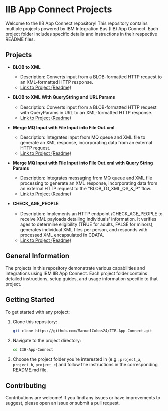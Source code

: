 # IIB App Connect Projects

Welcome to the IIB App Connect repository! This repository contains multiple projects powered by IBM Integration Bus (IIB) App Connect. Each project folder includes specific details and instructions in their respective README files.

## Projects

- **BLOB to XML**
  - Description: Converts input from a BLOB-formatted HTTP request to an XML-formatted HTTP response.
  - [Link to Project (Readme)](./BLOB_TO_XML/README.md)

- **BLOB to XML With QueryString and URL Params**
  - Description: Converts input from a BLOB-formatted HTTP request with QueryParams in URL to an XML-formatted HTTP response.
  - [Link to Project (Readme)](./BLOB_TO_XML_QS_&_P/README.md)
  
- **Merge MQ Input with File Input into File Out.xml**
  - Description: Integrates input from MQ queue and XML file to generate an XML response, incorporating data from an external HTTP request.
  - [Link to Project (Readme)](./MERGE_MQ_&_FILE_XML/README.md)

- **Merge MQ Input with File Input into File Out.xml with Query String Params**
  - Description: Integrates messaging from MQ queue and XML file processing to generate an XML response, incorporating data from an external HTTP request to the "BLOB_TO_XML_QS_&_P" flow.
  - [Link to Project (Readme)](./MERGE_MQ_&_FILE_XML_QS/README.md)

- **CHECK_AGE_PEOPLE**
  - Description: Implements an HTTP endpoint /CHECK_AGE_PEOPLE to receive XML payloads detailing individuals' information. It verifies ages to determine eligibility (TRUE for adults, FALSE for minors), generates individual XML files per person, and responds with processed XML encapsulated in CDATA.
  - [Link to Project (Readme)](./CHECK_AGE_PEOPLE/README.md)
  
## General Information

The projects in this repository demonstrate various capabilities and integrations using IBM IIB App Connect. Each project folder contains detailed instructions, setup guides, and usage information specific to that project.

## Getting Started

To get started with any project:

1. Clone this repository:
   ```sh
   git clone https://github.com/ManuelCobos24/IIB-App-Connect.git
   ```
2. Navigate to the project directory:
   ```sh
   cd IIB-App-Connect
   ```
3. Choose the project folder you're interested in (e.g., `project_a`, `project_b`, `project_c`) and follow the instructions in the corresponding README.md file.

## Contributing

Contributions are welcome! If you find any issues or have improvements to suggest, please open an issue or submit a pull request.